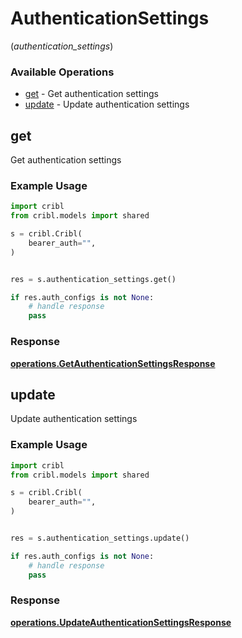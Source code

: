 # AuthenticationSettings
(*authentication_settings*)

### Available Operations

* [get](#get) - Get authentication settings
* [update](#update) - Update authentication settings

## get

Get authentication settings

### Example Usage

```python
import cribl
from cribl.models import shared

s = cribl.Cribl(
    bearer_auth="",
)


res = s.authentication_settings.get()

if res.auth_configs is not None:
    # handle response
    pass
```


### Response

**[operations.GetAuthenticationSettingsResponse](../../models/operations/getauthenticationsettingsresponse.md)**


## update

Update authentication settings

### Example Usage

```python
import cribl
from cribl.models import shared

s = cribl.Cribl(
    bearer_auth="",
)


res = s.authentication_settings.update()

if res.auth_configs is not None:
    # handle response
    pass
```


### Response

**[operations.UpdateAuthenticationSettingsResponse](../../models/operations/updateauthenticationsettingsresponse.md)**


